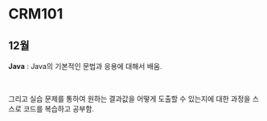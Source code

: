 # CRM101

## 12월

**Java** : Java의 기본적인 문법과 응용에 대해서 배움. 

</br>

그리고 실습 문제를 통하여 원하는 결과값을 어떻게 도출할 수 있는지에 대한 과정을 스스로 코드를 복습하고 공부함.    

